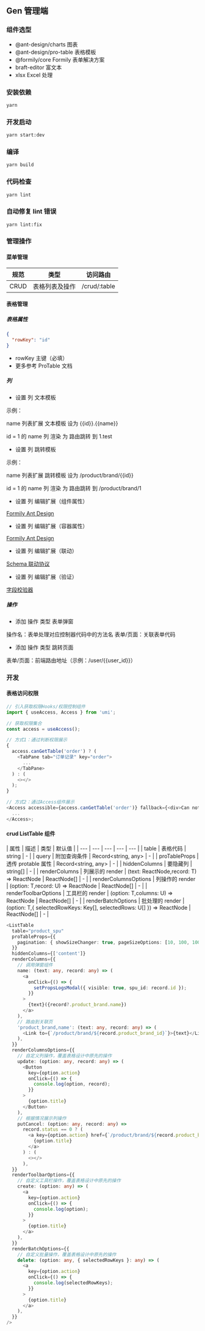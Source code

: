 ## Gen 管理端

### 组件选型

- @ant-design/charts 图表
- @ant-design/pro-table 表格模板
- @formily/core Formily 表单解决方案
- braft-editor 富文本
- xlsx Excel 处理

### 安装依赖

```bash
yarn
```

### 开发启动

```bash
yarn start:dev
```

### 编译

```bash
yarn build
```

### 代码检查

```bash
yarn lint
```

### 自动修复 lint 错误

```bash
yarn lint:fix
```

### 管理操作

#### 菜单管理

| 规范 | 类型           | 访问路由     |
| ---- | -------------- | ------------ |
| CRUD | 表格列表及操作 | /crud/:table |

#### 表格管理

##### 表格属性

```json
{
  "rowKey": "id"
}
```

- rowKey 主键（必填）
- 更多参考 ProTable 文档

##### 列

- 设置 列 文本模板

示例：

name 列表扩展 文本模板 设为 {{id}}.{{name}}

id = 1 的 name 列 渲染 为 路由跳转 到 1.test

- 设置 列 跳转模板

示例：

name 列表扩展 跳转模板 设为 /product/brand/{{id}}

id = 1 的 name 列 渲染 为 路由跳转 到 /product/brand/1

- 设置 列 编辑扩展（组件属性）

[Formily Ant Design](https://antd.formilyjs.org/zh-CN/components)

- 设置 列 编辑扩展（容器属性）

[Formily Ant Design](https://antd.formilyjs.org/zh-CN/components)

- 设置 列 编辑扩展（联动）

[Schema 联动协议](https://react.formilyjs.org/zh-CN/api/shared/schema#schemareactions)

- 设置 列 编辑扩展（验证）

[字段校验器](https://core.formilyjs.org/zh-CN/api/models/field#fieldvalidator)

##### 操作

- 添加 操作 类型 表单弹窗

操作名：表单处理对应控制器代码中的方法名 表单/页面：关联表单代码

- 添加 操作 类型 跳转页面

表单/页面：前端路由地址（示例：/user/{{user_id}}）

### 开发

#### 表格访问权限

```typescript
// 引入获取权限Hooks/权限控制组件
import { useAccess, Access } from 'umi';

// 获取权限集合
const access = useAccess();

// 方式1：通过判断权限展示
{
  access.canGetTable('order') ? (
    <TabPane tab="订单记录" key="order">
      ...
    </TabPane>
  ) : (
    <></>
  );
}

// 方式2：通过Access组件展示
<Access accessible={access.canGetTable('order')} fallback={<div>Can not get content.</div>}>
  ...
</Access>;
```

#### crud ListTable 组件

| 属性 | 描述 | 类型 | 默认值 |
| --- | --- | --- | --- | --- |
| table | 表格代码 | string | - |
| query | 附加查询条件 | Record<string, any> | - |
| proTableProps | 透传 protable 属性 | Record<string, any> | - |
| hiddenColumns | 要隐藏列 | string[] | - |
| renderColumns | 列展示的 render | (text: ReactNode,record: T) => ReactNode | ReactNode[] | - |
| renderColumnsOptions | 列操作的 render | (option: T,record: U) => ReactNode | ReactNode[] | - |
| renderToolbarOptions | 工具栏的 render | (option: T,columns: U) => ReactNode | ReactNode[] | - |
| renderBatchOptions | 批处理的 render | (option: T,{ selectedRowKeys: Key[], selectedRows: U[] }) => ReactNode | ReactNode[] | - |

```typescript
<ListTable
  table="product_spu"
  proTableProps={{
    pagination: { showSizeChanger: true, pageSizeOptions: [10, 100, 1000] },
  }}
  hiddenColumns={['content']}
  renderColumns={{
    // 调用弹窗组件
    name: (text: any, record: any) => (
      <a
        onClick={() => {
          setPropsLogsModal({ visible: true, spu_id: record.id });
        }}
      >
        {text}({record?.product_brand.name})
      </a>
    ),
    // 路由到关联页
    'product_brand,name': (text: any, record: any) => (
      <Link to={`/product/brand/${record.product_brand_id}`}>{text}</Link>
    ),
  }}
  renderColumnsOptions={{
    // 自定义列操作，覆盖表格设计中原先的操作
    update: (option: any, record: any) => (
      <Button
        key={option.action}
        onClick={() => {
          console.log(option, record);
        }}
      >
        {option.title}
      </Button>
    ),
    // 根据情况展示列操作
    putCancel: (option: any, record: any) =>
      record.status == 0 ? (
        <a key={option.action} href={`/product/brand/${record.product_brand_id}`}>
          {option.title}
        </a>
      ) : (
        <></>
      ),
  }}
  renderToolbarOptions={{
    // 自定义工具栏操作，覆盖表格设计中原先的操作
    create: (option: any) => (
      <a
        key={option.action}
        onClick={() => {
          console.log(option);
        }}
      >
        {option.title}
      </a>
    ),
  }}
  renderBatchOptions={{
    // 自定义批量操作，覆盖表格设计中原先的操作
    delete: (option: any, { selectedRowKeys }: any) => (
      <a
        key={option.action}
        onClick={() => {
          console.log(selectedRowKeys);
        }}
      >
        {option.title}
      </a>
    ),
  }}
/>
```
